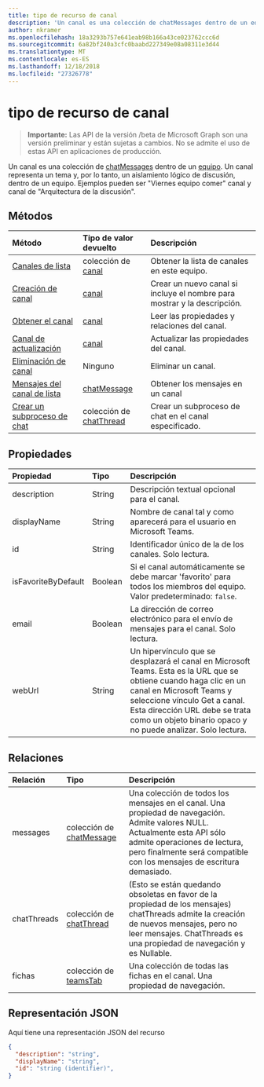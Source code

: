```yaml
---
title: tipo de recurso de canal
description: 'Un canal es una colección de chatMessages dentro de un equipo. '
author: nkramer
ms.openlocfilehash: 18a3293b757e641eab98b166a43ce023762ccc6d
ms.sourcegitcommit: 6a82bf240a3cfc0baabd227349e08a08311e3d44
ms.translationtype: MT
ms.contentlocale: es-ES
ms.lasthandoff: 12/18/2018
ms.locfileid: "27326778"
---
```

# <a name="channel-resource-type"></a>tipo de recurso de canal

> **Importante:** Las API de la versión /beta de Microsoft Graph son una versión preliminar y están sujetas a cambios. No se admite el uso de estas API en aplicaciones de producción.

Un canal es una colección de [chatMessages](chatmessage.md) dentro de un [equipo](../resources/team.md). Un canal representa un tema y, por lo tanto, un aislamiento lógico de discusión, dentro de un equipo. Ejemplos pueden ser "Viernes equipo comer" canal y canal de "Arquitectura de la discusión".


## <a name="methods"></a>Métodos

| Método       | Tipo de valor devuelto  |Descripción|
|:---------------|:--------|:----------|
|[Canales de lista](../api/channel-list.md) | colección de [canal](channel.md) | Obtener la lista de canales en este equipo.|
|[Creación de canal](../api/channel-post.md) | [canal](channel.md) | Crear un nuevo canal si incluye el nombre para mostrar y la descripción.|
|[Obtener el canal](../api/channel-get.md) | [canal](channel.md) | Leer las propiedades y relaciones del canal.|
|[Canal de actualización](../api/channel-patch.md) | [canal](channel.md) | Actualizar las propiedades del canal.|
|[Eliminación de canal](../api/channel-delete.md) | Ninguno | Eliminar un canal.|
|[Mensajes del canal de lista](../api/channel-list-messages.md)  | [chatMessage](../resources/chatmessage.md) | Obtener los mensajes en un canal |
|[Crear un subproceso de chat](../api/channel-post-chatthreads.md) | colección de [chatThread](chatthread.md)| Crear un subproceso de chat en el canal especificado.|

## <a name="properties"></a>Propiedades
| Propiedad     | Tipo   |Descripción|
|:---------------|:--------|:----------|
|description|String|Descripción textual opcional para el canal.|
|displayName|String|Nombre de canal tal y como aparecerá para el usuario en Microsoft Teams.|
|id|String|Identificador único de la de los canales. Solo lectura.|
|isFavoriteByDefault|Boolean|Si el canal automáticamente se debe marcar 'favorito' para todos los miembros del equipo. Valor predeterminado: `false`.|
|email|Boolean| La dirección de correo electrónico para el envío de mensajes para el canal. Solo lectura.|
|webUrl|String|Un hipervínculo que se desplazará el canal en Microsoft Teams. Esta es la URL que se obtiene cuando haga clic en un canal en Microsoft Teams y seleccione vínculo Get a canal. Esta dirección URL debe se trata como un objeto binario opaco y no puede analizar. Solo lectura.|


## <a name="relationships"></a>Relaciones
| Relación | Tipo   |Descripción|
|:---------------|:--------|:----------|
|messages|colección de [chatMessage](chatmessage.md)|Una colección de todos los mensajes en el canal. Una propiedad de navegación. Admite valores NULL. Actualmente esta API sólo admite operaciones de lectura, pero finalmente será compatible con los mensajes de escritura demasiado.|
|chatThreads|colección de [chatThread](chatthread.md)|(Esto se están quedando obsoletas en favor de la propiedad de los mensajes) chatThreads admite la creación de nuevos mensajes, pero no leer mensajes. ChatThreads es una propiedad de navegación y es Nullable.|
|fichas|colección de [teamsTab](../resources/teamstab.md)|Una colección de todas las fichas en el canal. Una propiedad de navegación.|


## <a name="json-representation"></a>Representación JSON

Aquí tiene una representación JSON del recurso

<!-- {
  "blockType": "resource",
  "optionalProperties": [
    "chatthreads"
  ],
  "keyProperty": "id",
  "@odata.type": "microsoft.graph.channel"
}-->

```json
{
  "description": "string",
  "displayName": "string",
  "id": "string (identifier)",
}

```


<!-- uuid: 8fcb5dbc-d5aa-4681-8e31-b001d5168d79
2015-10-25 14:57:30 UTC -->
<!-- {
  "type": "#page.annotation",
  "description": "channel resource",
  "keywords": "",
  "section": "documentation",
  "tocPath": ""
}-->

